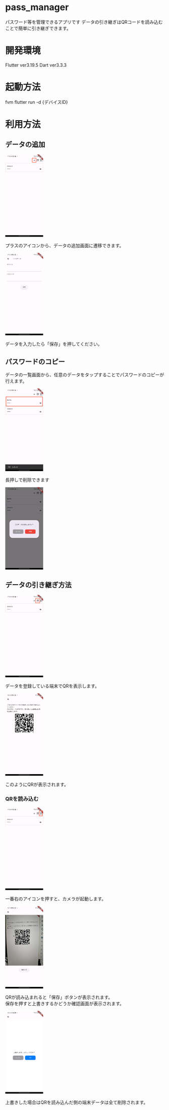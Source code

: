 # pass_manager

パスワード等を管理できるアプリです
データの引き継ぎはQRコードを読み込むことで簡単に引き継ぎできます。

# 開発環境

Flutter ver3.19.5
Dart ver3.3.3

# 起動方法

fvm flutter run -d {デバイスID}

# 利用方法

## データの追加

<img width=120 src="readme/add_data.jpg" />

プラスのアイコンから、データの追加画面に遷移できます。

<img width=120 src="readme/add_data_screen.jpg" />

データを入力したら「保存」を押してください。

## パスワードのコピー

データの一覧画面から、任意のデータをタップすることでパスワードのコピーが行えます。

<img width=120 src="readme/copy_data.jpg" />

長押しで削除できます

<img width=120 src="readme/delete_data.jpg" />

## データの引き継ぎ方法

<img width=120 src="readme/display_qr.jpg" />

データを登録している端末でQRを表示します。

<img width=120 src="readme/display_qr_dis.jpg" />

このようにQRが表示されます。

### QRを読み込む

<img width=120 src="readme/read_qr_icon.jpg" />

一番右のアイコンを押すと、カメラが起動します。

<img width=120 src="readme/read_qr_camera.jpg" />

QRが読み込まれると「保存」ボタンが表示されます。<br />
保存を押すと上書きするかどうか確認画面が表示されます。


<img width=120 src="readme/confirm_force_write.jpg" />


上書きした場合はQRを読み込んだ側の端末データは全て削除されます。
